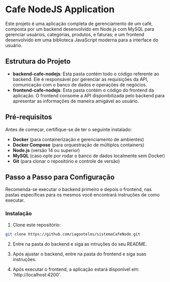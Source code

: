 # Cafe NodeJS Application

Este projeto é uma aplicação completa de gerenciamento de um café, composta por um backend desenvolvido em Node.js com MySQL para gerenciar usuários, categorias, produtos, e faturas; e um frontend desenvolvido em uma biblioteca JavaScript moderna para a interface do usuário.

## Estrutura do Projeto

- **backend-cafe-nodejs**: Esta pasta contém todo o código referente ao backend. Ele é responsável por gerenciar as requisições da API, comunicação com o banco de dados e operações de negócios.
- **frontend-cafe-nodejs**: Esta pasta contém o código do frontend da aplicação. O frontend consome a API disponibilizada pelo backend para apresentar as informações de maneira amigável ao usuário.

## Pré-requisitos

Antes de começar, certifique-se de ter o seguinte instalado:

- **Docker** (para containerização e gerenciamento de ambientes)
- **Docker Compose** (para orquestração de múltiplos containers)
- **Node.js** (versão 14 ou superior)
- **MySQL** (caso opte por rodar o banco de dados localmente sem Docker)
- **Git** (para clonar o repositório e controle de versão)

## Passo a Passo para Configuração

Recomenda-se executar o backend primeiro e depois o frontend, nas pastas específicas para os mesmos você encontrará instruções de como executar.

### Instalação 

1. Clone este repositório:
```bash
git clone https://github.com/iagooteles/sistemaCafeNode.git
```

2. Entre na pasta do backend e siga as intruções do seu README.

3. Após ajustar o backend, entre na pasta do frontend e siga suas instruções.

4. Após executar o frontend, a aplicação estará disponível em: 'http://localhost:4200'.